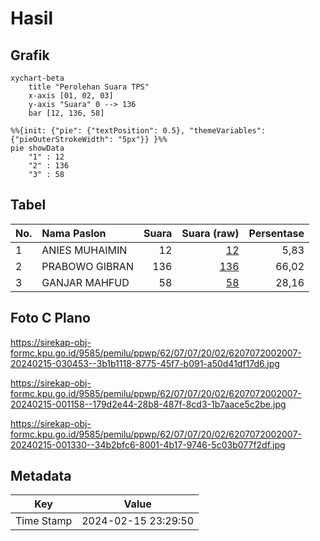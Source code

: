 # Hasil

## Grafik

```mermaid
xychart-beta
    title "Perolehan Suara TPS"
    x-axis [01, 02, 03]
    y-axis "Suara" 0 --> 136
    bar [12, 136, 58]
```

```mermaid
%%{init: {"pie": {"textPosition": 0.5}, "themeVariables": {"pieOuterStrokeWidth": "5px"}} }%%
pie showData
    "1" : 12
    "2" : 136
    "3" : 58
```

## Tabel

| No. | Nama Paslon    | Suara | Suara (raw) | Persentase |
|:--- |:-------------- | -----:| -----------:| ----------:|
| 1   | ANIES MUHAIMIN | 12    | [12][p-1]   | 5,83       |
| 2   | PRABOWO GIBRAN | 136   | [136][p-2]  | 66,02      |
| 3   | GANJAR MAHFUD  | 58    | [58][p-3]   | 28,16      |


[p-1]: https://github.com/gigit-pemilu/pemilu-2024-62-kalimantan-tengah/blob/main/pilpres/hitung-suara/sub/62-kalimantan-tengah/sub/07-seruyan/sub/07-seruyan-raya/sub/2002-selunuk/sub/007-tps/sub/paslon-1.txt
[p-2]: https://github.com/gigit-pemilu/pemilu-2024-62-kalimantan-tengah/blob/main/pilpres/hitung-suara/sub/62-kalimantan-tengah/sub/07-seruyan/sub/07-seruyan-raya/sub/2002-selunuk/sub/007-tps/sub/paslon-2.txt
[p-3]: https://github.com/gigit-pemilu/pemilu-2024-62-kalimantan-tengah/blob/main/pilpres/hitung-suara/sub/62-kalimantan-tengah/sub/07-seruyan/sub/07-seruyan-raya/sub/2002-selunuk/sub/007-tps/sub/paslon-3.txt

## Foto C Plano

https://sirekap-obj-formc.kpu.go.id/9585/pemilu/ppwp/62/07/07/20/02/6207072002007-20240215-030453--3b1b1118-8775-45f7-b091-a50d41df17d6.jpg

https://sirekap-obj-formc.kpu.go.id/9585/pemilu/ppwp/62/07/07/20/02/6207072002007-20240215-001158--179d2e44-28b8-487f-8cd3-1b7aace5c2be.jpg

https://sirekap-obj-formc.kpu.go.id/9585/pemilu/ppwp/62/07/07/20/02/6207072002007-20240215-001330--34b2bfc6-8001-4b17-9746-5c03b077f2df.jpg


## Metadata

| Key        | Value               |
| ---------- | ------------------- |
| Time Stamp | 2024-02-15 23:29:50 |



